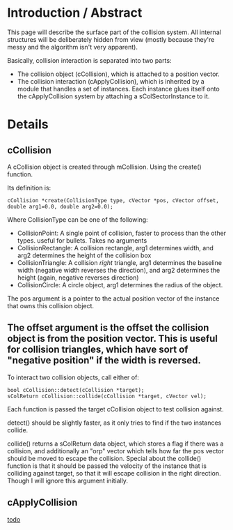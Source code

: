 # Introduction / Abstract #
This page will describe the surface part of the collision system. All internal structures will be deliberately hidden from view (mostly because they're messy and the algorithm isn't very apparent).

Basically, collision interaction is separated into two parts:
  * The collision object (cCollision), which is attached to a position vector.
  * The collision interaction (cApplyCollision), which is inherited by a module that handles a set of instances. Each instance glues itself onto the cApplyCollision system by attaching a sColSectorInstance to it.


# Details #
## cCollision ##
A cCollision object is created through mCollision. Using the create() function.

Its definition is:
```
cCollision *create(CollisionType type, cVector *pos, cVector offset, double arg1=0.0, double arg2=0.0);
```

Where CollisionType can be one of the following:
  * CollisionPoint: A single point of collision, faster to process than the other types. useful for bullets. Takes no arguments
  * CollisionRectangle: A collision rectangle, arg1 determines width, and arg2 determines the height of the collision box
  * CollisionTriangle: A collision _right_ triangle, arg1 determines the baseline width (negative width reverses the direction), and arg2 determines the height (again, negative reverses direction)
  * CollisionCircle: A circle object, arg1 determines the radius of the object.

The pos argument is a pointer to the actual position vector of the instance that owns this collision object.

The offset argument is the offset the collision object is from the position vector. This is useful for collision triangles, which have sort of "negative position" if the width is reversed.
---

To interact two collision objects, call either of:
```
bool cCollision::detect(cCollision *target);
sColReturn cCollision::collide(cCollision *target, cVector vel);
```

Each function is passed the target cCollision object to test collision against.

detect() should be slightly faster, as it only tries to find if the two instances collide.

collide() returns a sColReturn data object, which stores a flag if there was a collision, and additionally an "orp" vector which tells how far the pos vector should be moved to escape the collision. Special about the collide() function is that it should be passed the velocity of the instance that is colliding against target, so that it will escape collision in the right direction. Though I will ignore this argument initially.

## cApplyCollision ##
[todo](todo.md)